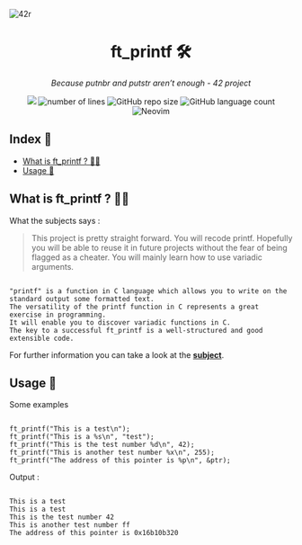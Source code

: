 ![42r](https://github.com/adenord/libft/assets/20702781/a66bf83a-800d-4e1a-9bf3-9d9d821d4070)

<div align=center><h1>ft_printf 🛠️</h1>
<i>Because putnbr and putstr aren’t enough - 42 project</i></div>
<p align="center">
<img src="https://img.shields.io/badge/C-00599C?style=for-the-badge&logo=c&logoColor=white">
<img alt="number of lines" src="https://tokei.rs/b1/github/adenord/libft">
<img alt="GitHub repo size" src="https://img.shields.io/github/repo-size/adenord/libft">
<img alt="GitHub language count" src="https://img.shields.io/github/languages/count/adenord/libft">
<img alt="Neovim" src="https://img.shields.io/badge/NeoVim-%2357A143.svg?&style=for-the-badge&logo=neovim&logoColor=white">
</p>
<h2>Index 📍</h2>
<ul>
  <li><a href="#libft">What is ft_printf ? 👨‍💻</a></li>
  <li><a href="#usage">Usage 👷</a></li>
</ul>

<h2 id="libft">What is ft_printf ? 👨‍💻</h2>
<p>What the subjects says :</p>
<blockquote>
This project is pretty straight forward. You will recode printf. Hopefully you will be able to reuse it in future projects without the fear of being flagged as a cheater. You will mainly learn how to use variadic arguments.
</blockquote>
<div><pre><code>
"printf" is a function in C language which allows you to write on the standard output some formatted text.
The versatility of the printf function in C represents a great exercise in programming. 
It will enable you to discover variadic functions in C.
The key to a successful ft_printf is a well-structured and good extensible code.
</code></pre></div>
<p>For further information you can take a look at the <a alt="subject" href="https://github.com/adenord/ft_printf/blob/main/ft_printf.pdf"><strong>subject</strong></a>.</p>
<h2 id="usage">Usage 👷</h2>
<p>Some examples</p>
<code><div>
ft_printf("This is a test\n");
ft_printf("This is a %s\n", "test");
ft_printf("This is the test number %d\n", 42);
ft_printf("This is another test number %x\n", 255);
ft_printf("The address of this pointer is %p\n", &ptr);
</div></code>
<p>Output :</p>
<code><div>
This is a test
This is a test
This is the test number 42
This is another test number ff
The address of this pointer is 0x16b10b320
</div></code>
